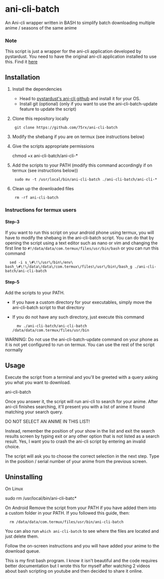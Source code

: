 # ani-cli-batch
An Ani-cli wrapper written in BASH to simplify batch downloading multiple anime / seasons of the same anime

### Note
This script is just a wrapper for the ani-cli application developed by pystardust. You need to have the original ani-cli application installed to use this. Find it [here](https://github.com/pystardust/ani-cli)

## Installation
1. Install the dependencies

   - Head to [pystardust's ani-cli github](https://github.com/pystardust/ani-cli) and install it for your OS.
   - Install git (optional) (only if you want to use the ani-cli-batch-update feature to update the script)
   
3. Clone this repository locally

        git clone https://github.com/75rx/ani-cli-batch
   
4. Modify the shebang if you are on termux (see instructions below)
5. Give the scripts appropriate permissions

    chmod +x ani-cli-batch/ani-cli-*

6. Add the scripts to your PATH (modify this command accordingly if on termux (see instructions below))

        sudo mv -t /usr/local/bin/ani-cli-batch ./ani-cli-batch/ani-cli-*

7. Clean up the downloaded files

        rm -rf ani-cli-batch
   

### Instructions for termux users
#### Step-3
If you want to run this script on your android phone using termux, you will have to modify the shebang in the ani-cli-batch script. You can do that by opening the script using a text editor such as nano or vim and changing the first line to `#!/data/data/com.termux/files/usr/bin/bash`
or you can run this command

      sed -i s_\#\!\/usr\/bin\/env\ bash_\#\!\/data\/data\/com.termux\/files\/usr\/bin\/bash_g ./ani-cli-batch/ani-cli-batch
#### Step-5
 Add the scripts to your PATH. 
   - If you have a custom directory for your executables, simply move the ani-cli-batch script to that directory
   - If you do not have any such directory, just execute this command     

           mv ./ani-cli-batch/ani-cli-batch /data/data/com.termux/files/usr/bin


 WARNING: Do not use the ani-cli-batch-update command on your phone as it is not yet configured to run on termux. You can use the rest of the script normally
      
## Usage

Execute the script from a terminal and you'll be greeted with a query asking you what you want to download.

   ani-cli-batch

Once you answer it, the script will run ani-cli to search for your anime. After ani-cli finishes searching, it'll present you with a list of anime it found matching your search query.

DO NOT SELECT AN ANIME IN THIS LIST!

Instead, remember the position of your show in the list and exit the search results screen by typing exit or any other option that is not listed as a search result. Yes, I want you to crash the ani-cli script by entering an invalid choice.

The script will ask you to choose the correct selection in the next step. Type in the position / serial number of your anime from the previous screen.

## Uninstalling
On Linux

   sudo rm /usr/local/bin/ani-cli-batc*
   
On Android
   Remove the script from your PATH if you have added them into a custom folder in your PATH. If you followed this guide, then:

      rm /data/data/com.termux/files/usr/bin/ani-cli-batch

   You can also run `which ani-cli-batch` to see where the files are located and just delete them.


Follow the on-screen instructions and you will have added your anime to the download queue.


This is my first bash program. I know it isn't beautiful and the code requires better documentation but I wrote this for myself after watching 2 videos about bash scripting on youtube and then decided to share it online.
